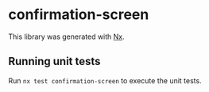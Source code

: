 # confirmation-screen

This library was generated with [Nx](https://nx.dev).

## Running unit tests

Run `nx test confirmation-screen` to execute the unit tests.
